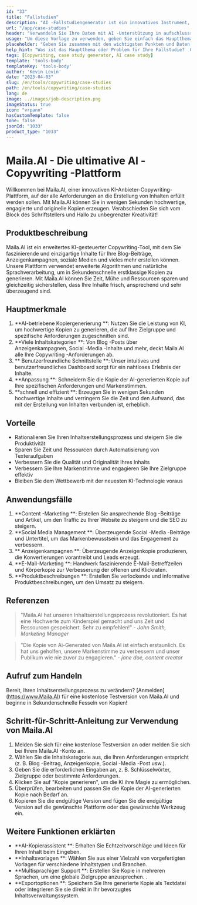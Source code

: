```yaml
---
id: "33"
title: "Fallstudien"
description: "AI -Fallstudiengenerator ist ein innovatives Instrument, das künstliche Intelligenz nutzt, um überzeugende Fallstudien zu erstellen.  Mit diesem leistungsstarken Tool können Sie gut strukturierte, engagierte und informative Fallstudien erstellen, die auf Ihren bereitgestellten Daten und wichtigen Punkten basieren und Ihnen Zeit und Mühe sparen."
url: "/app/case-studies"
header: "Verwandeln Sie Ihre Daten mit AI -Unterstützung in aufschlussreiche Fallstudien."
usage: "Um diese Vorlage zu verwenden, geben Sie einfach das Hauptthema Ihrer Fallstudie, die wichtigsten Punkte und alle relevanten Daten oder Statistiken ein.  Dieses Tool generiert dann eine gut strukturierte, faszinierende und informative Fallstudie, die auf Ihren Eingaben basiert."
placeholder: "Geben Sie zusammen mit den wichtigsten Punkten und Daten, die Sie in Ihre Fallstudie einbeziehen möchten, zusammen mit den wichtigsten Punkten ein: \ n \ nmain Betreff: Verbesserung der Kundenzufriedenheit in einem Einzelhandelsgeschäft \ n \ nkey points: \ n \ n1.  Identifizierung von Kundenschmerzpunkten \ n2.  Implementierung effektiver Lösungen \ n3.  Bewertung der Auswirkungen der Änderungen \ n \ ndata: Erhöhung der durchschnittlichen Kundenzufriedenheit von 3,5 auf 4,2 \ n \ nKeywords: Einzelhandel, Kundenzufriedenheit, Verbesserung"
help_hint: "Was ist das Hauptthema oder Problem für Ihre Fallstudie?  Geben Sie wichtige Punkte, Daten oder Statistiken an, die Sie einbeziehen möchten, und wir werden eine umfassende Fallstudie erstellen, die auf Ihren Eingaben basiert."
tags: [Copywriting, case study generator, AI case study]
template: 'tools-body'
templateKey: 'tools-body'
author: 'Kevin Levin'
date: "2023-04-03"
slug: /en/tools/copywriting/case-studies
path: /en/tools/copywriting/case-studies
lang: de
image: ../images/job-description.png
imageStatus: true
icon: "vrpano"
hasCustomTemplate: false
tone: false
jsonId: "1033"
product_type: "1033"
---
```

# Maila.AI - Die ultimative AI -Copywriting -Plattform

Willkommen bei Maila.AI, einer innovativen KI-Anbieter-Copywriting-Plattform, auf der alle Anforderungen an die Erstellung von Inhalten erfüllt werden sollen.  Mit Maila.AI können Sie in wenigen Sekunden hochwertige, engagierte und originelle Kopien erzeugen.  Verabschieden Sie sich vom Block des Schriftstellers und Hallo zu unbegrenzter Kreativität!

## Produktbeschreibung

Maila.AI ist ein erweitertes KI-gesteuerter Copywriting-Tool, mit dem Sie faszinierende und einzigartige Inhalte für Ihre Blog-Beiträge, Anzeigenkampagnen, soziale Medien und vieles mehr erstellen können.  Unsere Plattform verwendet erweiterte Algorithmen und natürliche Sprachverarbeitung, um in Sekundenschnelle erstklassige Kopien zu generieren.  Mit Maila.AI können Sie Zeit, Mühe und Ressourcen sparen und gleichzeitig sicherstellen, dass Ihre Inhalte frisch, ansprechend und sehr überzeugend sind.

## Hauptmerkmale

1. **AI-betriebene Kopiergenerierung **: Nutzen Sie die Leistung von KI, um hochwertige Kopien zu generieren, die auf Ihre Zielgruppe und spezifische Anforderungen zugeschnitten sind.
 2. **Viele Inhaltskategorien **: Von Blog -Posts über Anzeigenkampagnen, Social -Media -Inhalte und mehr, deckt Maila.AI alle Ihre Copywriting -Anforderungen ab.
 3. ** Benutzerfreundliche Schnittstelle **: Unser intuitives und benutzerfreundliches Dashboard sorgt für ein nahtloses Erlebnis der Inhalte.
 4. **Anpassung **: Schneidern Sie die Kopie der AI-generierten Kopie auf Ihre spezifischen Anforderungen und Markenstimmen.
 5. **schnell und effizient **: Erzeugen Sie in wenigen Sekunden hochwertige Inhalte und verringern Sie die Zeit und den Aufwand, das mit der Erstellung von Inhalten verbunden ist, erheblich.

## Vorteile

- Rationalieren Sie Ihren Inhaltserstellungsprozess und steigern Sie die Produktivität
 - Sparen Sie Zeit und Ressourcen durch Automatisierung von Texteraufgaben
 - Verbessern Sie die Qualität und Originalität Ihres Inhalts
 - Verbessern Sie Ihre Markenstimme und engagieren Sie Ihre Zielgruppe effektiv
 - Bleiben Sie dem Wettbewerb mit der neuesten KI-Technologie voraus

## Anwendungsfälle

1. **Content -Marketing **: Erstellen Sie ansprechende Blog -Beiträge und Artikel, um den Traffic zu Ihrer Website zu steigern und die SEO zu steigern.
 2. **Social Media Management **: Überzeugende Social -Media -Beiträge und Untertitel, um das Markenbewusstsein und das Engagement zu verbessern.
 3. ** Anzeigenkampagnen **: Überzeugende Anzeigenkopie produzieren, die Konvertierungen vorantreibt und Leads erzeugt.
 4. **E-Mail-Marketing **: Handwerk faszinierende E-Mail-Betreffzeilen und Körperkopie zur Verbesserung der offenen und Klickraten.
 5. **Produktbeschreibungen **: Erstellen Sie verlockende und informative Produktbeschreibungen, um den Umsatz zu steigern.

## Referenzen

> "Maila.AI hat unseren Inhaltserstellungsprozess revolutioniert. Es hat eine Hochwerte zum Kinderspiel gemacht und uns Zeit und Ressourcen gespeichert. Sehr zu empfehlen!"  - _John Smith, Marketing Manager_

> "Die Kopie von Ai-Generated von Maila.AI ist einfach erstaunlich. Es hat uns geholfen, unsere Markenstimme zu verbessern und unser Publikum wie nie zuvor zu engagieren."  - _jane doe, content creator_

## Aufruf zum Handeln

Bereit, Ihren Inhaltserstellungsprozess zu verändern?  [Anmelden] (https://www.Maila.AI) für eine kostenlose Testversion von Maila.AI und beginne in Sekundenschnelle Fesseln von Kopien!

## Schritt-für-Schritt-Anleitung zur Verwendung von Maila.AI

1. Melden Sie sich für eine kostenlose Testversion an oder melden Sie sich bei Ihrem Maila.AI -Konto an.
 2. Wählen Sie die Inhaltskategorie aus, die Ihren Anforderungen entspricht (z. B. Blog -Beitrag, Anzeigenkopie, Social -Media -Post usw.).
 3. Geben Sie die erforderlichen Eingaben an, z. B. Schlüsselwörter, Zielgruppe oder bestimmte Anforderungen.
 4. Klicken Sie auf "Kopie generieren", um die KI ihre Magie zu ermöglichen.
 5. Überprüfen, bearbeiten und passen Sie die Kopie der AI-generierten Kopie nach Bedarf an.
 6. Kopieren Sie die endgültige Version und fügen Sie die endgültige Version auf die gewünschte Plattform oder das gewünschte Werkzeug ein.

## Weitere Funktionen erklärten

- **AI-Kopierassistent **: Erhalten Sie Echtzeitvorschläge und Ideen für Ihren Inhalt beim Eingeben.
 - **Inhaltsvorlagen **: Wählen Sie aus einer Vielzahl von vorgefertigten Vorlagen für verschiedene Inhaltstypen und Branchen.
 - **Multisprachiger Support **: Erstellen Sie Kopie in mehreren Sprachen, um eine globale Zielgruppe anzusprechen.
 .
 - **Exportoptionen **: Speichern Sie Ihre generierte Kopie als Textdatei oder integrieren Sie sie direkt in Ihr bevorzugtes Inhaltsverwaltungssystem.
